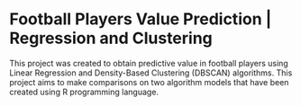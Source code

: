 Football Players Value Prediction | Regression and Clustering
===
This project was created to obtain predictive value in football players using Linear Regression and Density-Based Clustering (DBSCAN) algorithms. This project aims to make comparisons on two algorithm models that have been created using R programming language.
